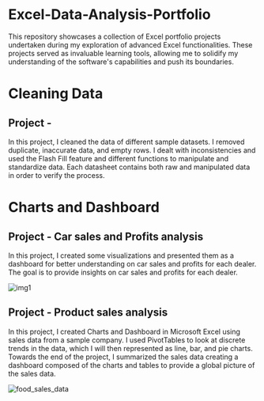 # Excel-Data-Analysis-Portfolio
This repository showcases a collection of Excel portfolio projects undertaken during my exploration of advanced Excel functionalities. These projects served as invaluable learning tools, allowing me to solidify my understanding of the software's capabilities and push its boundaries.

# Cleaning Data

## Project - 

In this project, I cleaned the data of different sample datasets. I removed duplicate, inaccurate data, and empty rows. I dealt with inconsistencies and used the Flash Fill feature and different functions to manipulate and standardize data.
Each datasheet contains both raw and manipulated data in order to verify the process.

# Charts and Dashboard

## Project - Car sales and Profits analysis

In this project, I created some visualizations and presented them as a dashboard for better understanding on car sales and profits for each dealer. The goal is to provide insights on car sales and profits for each dealer.

![img1](https://github.com/user-attachments/assets/e36c7615-a102-473b-ae3d-615c68bcceb7)

## Project - Product sales analysis

In this project, I created Charts and Dashboard in Microsoft Excel using sales data from a sample company. 
I used PivotTables to look at discrete trends in the data, which I will then represented as line, bar, and pie charts. 
Towards the end of the project, I summarized the sales data creating a dashboard composed of the charts and tables to provide a global picture of the sales data.

![food_sales_data](https://github.com/user-attachments/assets/c3c91b75-f4c4-4215-bfd0-4c9bf1e0fe52)


